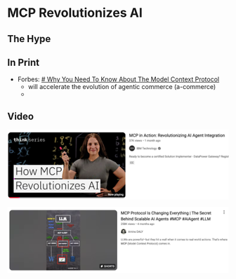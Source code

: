 # MCP Revolutionizes AI


## The Hype


## In Print

- Forbes: [# Why You Need To Know About The Model Context Protocol](https://www.forbes.com/sites/davidbirch/2025/04/26/why-you-need-to-know-about-the-model-context-protocol/)
	- will accelerate the evolution of agentic commerce (a-commerce)
	- 

## Video
[![](assets/mcp-revolutionizes-ai.png)](https://www.youtube.com/watch?v=l93LrDpIJGY&t=6s&ab_channel=IBMTechnology)

![](assets/mcp-is-changing-everything.png)

